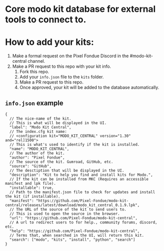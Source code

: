 # Core modo kit database for external tools to connect to.

# How to add your kits:
1. Make a formal request on the Pixel Fondue Discord in the #modo-kit-central channel.
2. Make a PR request to this repo with your kit info.
   1. Fork this repo.
   2. Add your `info.json` file to the `kits` folder.
   3. Make a PR request to this repo.
   4. Once approved, your kit will be added to the database automatically.


## `info.json` example
```JSON5
{
  // The nice-name of the kit.
  // This is what will be displayed in the UI.
  "label": "Modo Kit Central",
  // The index.cfg kit name: 
  // <configuration kit="MODO_KIT_CENTRAL" version="1.30" and="rel]1500">
  // This is what's used to identify if the kit is installed.
  "name": "MODO_KIT_CENTRAL",
  // The author of the kit.
  "author": "Pixel Fondue",
  // The source of the kit. Gumroad, GitHub, etc.
  "source": "GitHub",
  // The desctiption that will be displayed in the UI.
  "description": "Kit to help you find and install kits for Modo.",
  // If the kit can be installed from MKC (Requires an accessible manifest and lpk file).
  "installable": true,
  // Path to the manifest.json file to check for updates and install the kit (if installable).
  "manifest": "https://github.com/Pixel-Fondue/modo-kit-central/releases/latest/download/modo_kit_central_0.1.9.lpk",
  // The URL of the source of the kit to send users to.
  // This is used to open the source in the browser.
  "url": "https://github.com/Pixel-Fondue/modo-kit-central",
  // A url to redirect users to for help., community forums, discord, etc.
  "help": "https://github.com/Pixel-Fondue/modo-kit-central",
  // Terms that, when searched in the UI, will return this kit.
  "search": ["modo", "kits", "install", "python", "search"]
}
```
